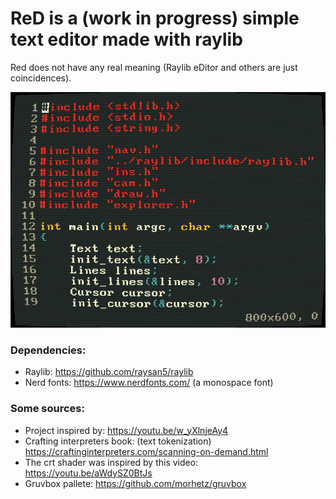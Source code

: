 # ReD is a (work in progress) simple text editor made with raylib

Red does not have any real meaning (Raylib eDitor and others are just coincidences).

![foto](./imagen2.png)

### Dependencies:
- Raylib: https://github.com/raysan5/raylib
- Nerd fonts: https://www.nerdfonts.com/ (a monospace font)

### Some sources: 
- Project inspired by: https://youtu.be/w_yXlnjeAy4
- Crafting interpreters book: (text tokenization) https://craftinginterpreters.com/scanning-on-demand.html
- The crt shader was inspired by this video: https://youtu.be/aWdySZ0BtJs
- Gruvbox pallete: https://github.com/morhetz/gruvbox
